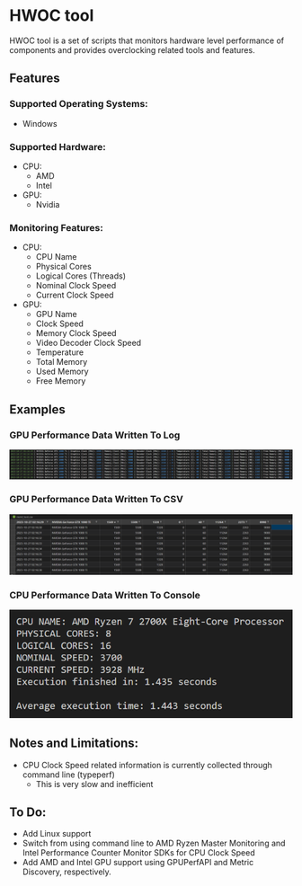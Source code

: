 # HWOC tool
HWOC tool is a set of scripts that monitors hardware level performance of components and provides overclocking related tools and features.

## Features
### Supported Operating Systems:
- Windows
### Supported Hardware:
- CPU:
  - AMD
  - Intel 
- GPU:
  - Nvidia
### Monitoring Features:
- CPU:
  - CPU Name
  - Physical Cores
  - Logical Cores (Threads)
  - Nominal Clock Speed
  - Current Clock Speed
- GPU:
  - GPU Name
  - Clock Speed
  - Memory Clock Speed
  - Video Decoder Clock Speed
  - Temperature
  - Total Memory
  - Used Memory
  - Free Memory
## Examples
### GPU Performance Data Written To Log
![box](examples/nvml_test_log_example.png)
### GPU Performance Data Written To CSV
![box](examples/nvml_test_csv_example.png)
### CPU Performance Data Written To Console
![box](examples/hwoc_tool_cpu_example.png)
## Notes and Limitations:
- CPU Clock Speed related information is currently collected through command line (typeperf)
  - This is very slow and inefficient
## To Do:
- Add Linux support
- Switch from using command line to AMD Ryzen Master Monitoring and Intel Performance Counter Monitor SDKs for CPU Clock Speed
- Add AMD and Intel GPU support using GPUPerfAPI and Metric Discovery, respectively.
